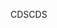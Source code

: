 <span data-ttu-id="110dd-101">CDS</span><span class="sxs-lookup"><span data-stu-id="110dd-101">CDS</span></span>